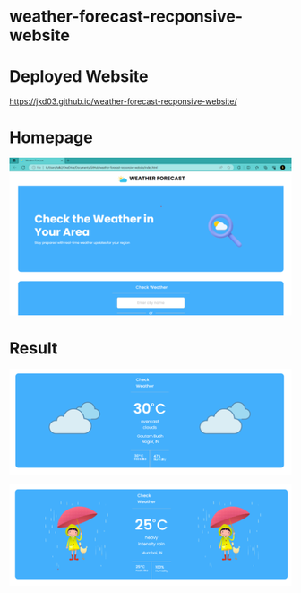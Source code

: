 # weather-forecast-recponsive-website

# Deployed Website
https://jkd03.github.io/weather-forecast-recponsive-website/

# Homepage
![img1](output/11.png)

# Result
![img1](output/22.png)

![img1](output/33.png)
